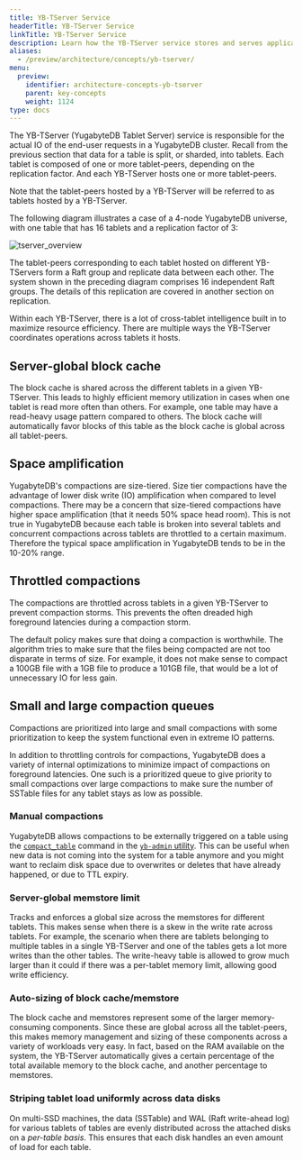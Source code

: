 ```yaml
---
title: YB-TServer Service
headerTitle: YB-TServer Service
linkTitle: YB-TServer Service
description: Learn how the YB-TServer service stores and serves application data using tablets (aka shards).
aliases:
  - /preview/architecture/concepts/yb-tserver/
menu:
  preview:
    identifier: architecture-concepts-yb-tserver
    parent: key-concepts
    weight: 1124
type: docs
---
```


The YB-TServer (YugabyteDB Tablet Server) service is responsible for the actual IO of the end-user requests in a YugabyteDB cluster. Recall from the previous section that data for a table is split, or sharded, into tablets. Each tablet is composed of one or more tablet-peers, depending on the replication factor. And each YB-TServer hosts one or more tablet-peers.

Note that the tablet-peers hosted by a YB-TServer will be referred to as tablets hosted by a YB-TServer.

The following diagram illustrates a case of a 4-node YugabyteDB universe, with one table that has 16 tablets and a replication factor of 3:

![tserver_overview](/images/architecture/tserver_overview-1.png)

The tablet-peers corresponding to each tablet hosted on different YB-TServers form a Raft group and replicate data between each other. The system shown in the preceding diagram comprises 16 independent Raft groups. The details of this replication are covered in another section on replication.

Within each YB-TServer, there is a lot of cross-tablet intelligence built in to maximize resource efficiency. There are multiple ways the YB-TServer coordinates operations across tablets it hosts.

## Server-global block cache

The block cache is shared across the different tablets in a given YB-TServer. This leads to highly efficient memory utilization in cases when one tablet is read more often than others. For example, one table may have a read-heavy usage pattern compared to others. The block cache will automatically favor blocks of this table as the block cache is global across all tablet-peers.

## Space amplification

YugabyteDB's compactions are size-tiered. Size tier compactions have the advantage of lower disk write (IO) amplification when compared to level compactions. There may be a concern that size-tiered compactions have higher space amplification (that it needs 50% space head room). This is not true in YugabyteDB because each table is broken into several tablets and concurrent compactions across tablets are throttled to a certain maximum. Therefore the typical space amplification in YugabyteDB tends to be in the 10-20% range.

## Throttled compactions

The compactions are throttled across tablets in a given YB-TServer to prevent compaction storms. This prevents the often dreaded high foreground latencies during a compaction storm.

The default policy makes sure that doing a compaction is worthwhile. The algorithm tries to make sure that the files being compacted are not too disparate in terms of size. For example, it does not make sense to compact a 100GB file with a 1GB file to produce a 101GB file, that would be a lot of unnecessary IO for less gain.

## Small and large compaction queues

Compactions are prioritized into large and small compactions with some prioritization to keep the system functional even in extreme IO patterns.

In addition to throttling controls for compactions, YugabyteDB does a variety of internal optimizations to minimize impact of compactions on foreground latencies. One such is a prioritized queue to give priority to small compactions over large compactions to make sure the number of SSTable files for any tablet stays as low as possible.

### Manual compactions

YugabyteDB allows compactions to be externally triggered on a table using the [`compact_table`](../../../admin/yb-admin/#compact-table) command in the [`yb-admin` utility](../../../admin/yb-admin/). This can be useful when new data is not coming into the system for a table anymore and you might want to reclaim disk space due to overwrites or deletes that have already happened, or due to TTL expiry.

### Server-global memstore limit

Tracks and enforces a global size across the memstores for different tablets. This makes sense when there is a skew in the write rate across tablets. For example, the scenario when there are tablets belonging to multiple tables in a single YB-TServer and one of the tables gets a lot more writes than the other tables. The write-heavy table is allowed to grow much larger than it could if there was a per-tablet memory limit, allowing good write efficiency.

### Auto-sizing of block cache/memstore

The block cache and memstores represent some of the larger memory-consuming components. Since these are global across all the tablet-peers, this makes memory management and sizing of these components across a variety of workloads very easy. In fact, based on the RAM available on the system, the YB-TServer automatically gives a certain percentage of the total available memory to the block cache, and another percentage to memstores.

### Striping tablet load uniformly across data disks

On multi-SSD machines, the data (SSTable) and WAL (Raft write-ahead log) for various tablets of tables are evenly distributed across the attached disks on a *per-table basis*. This ensures that each disk handles an even amount of load for each table.

